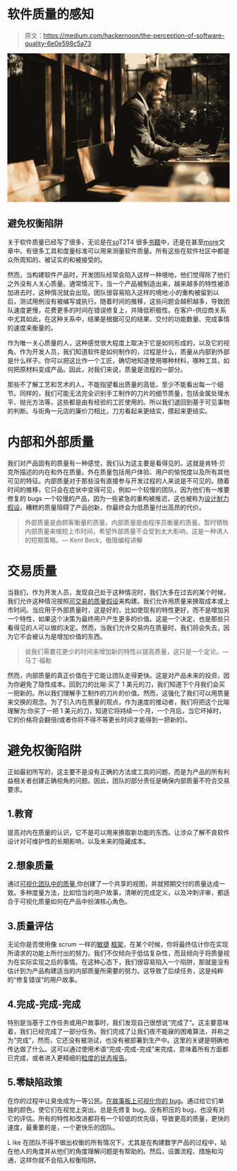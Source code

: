 # 软件质量的感知

> 原文：<https://medium.com/hackernoon/the-perception-of-software-quality-6e0e598c5a73>

![](img/99740614e2d1948d025865ecc458ce8e.png)

## 避免权衡陷阱

关于软件质量已经写了很多，无论是在[so](https://www.amazon.com/Clean-Code-Handbook-Software-Craftsmanship/dp/0132350882)T2T4 很多[书籍](https://www.amazon.com/Agile-Testing-Practical-Guide-Testers/dp/0321534468)中，还是在甚至[more](/@benlinders/increasing-software-quality-with-visual-management-b02688f9b9b5)文章中。有很多工具和度量标准可以用来测量软件质量。所有这些在软件社区中都是众所周知的、被证实的和被接受的。

然而，当构建软件产品时，开发团队经常会陷入这样一种境地，他们觉得除了他们之外没有人关心质量。通常情况下，当一个产品被制造出来，越来越多的特性被添加进去时，这种情况就会出现。团队很容易陷入这样的境地:小的重构被留到以后，测试用例没有被编写或执行。随着时间的推移，这些问题会越积越多，导致团队速度更慢，花费更多的时间在错误修复上，并降低积极性。在客户-供应商关系中尤其如此，在这种关系中，结果是根据可见的结果、交付的功能数量、完成事情的速度来衡量的。

作为唯一关心质量的人，这种感觉很大程度上取决于它是如何形成的，以及它的视角。作为开发人员，我们知道软件是如何制作的，过程是什么，质量从内部到外部是什么样子。你可以把这比作一个工匠，确切地知道使用哪种材料，哪种工具，如何把原材料变成产品。因此，对我们来说，质量是流程的一部分。

那些不了解工艺和艺术的人，不能指望看出质量的高低，至少不能看出每一个细节。同样的，我们可能无法完全识别手工制作的刀片的细节质量，包括金属处理水平、抛光方法等，这些都是由有经验的工匠使用的。所以我们退回到基于可见事物的判断。与街角一元店的廉价刀相比，刀刃看起来更结实，摸起来更结实。

# 内部和外部质量

我们对产品固有的质量有一种感觉，我们认为这主要是看得见的。这就是肯特·贝克所描述的内在和外在质量。外在质量包括用户体验、用户的愉悦度以及所有其他可见的特征。内部质量对于那些没有直接参与开发过程的人来说是不可见的。随着时间的推移，它只会在症状中变得可见，例如一个较慢的团队，因为他们有一堆要修复的 bugs 一个较慢的产品，因为一些紧急的重构被推迟，这也被称为[设计耐力假设](https://martinfowler.com/bliki/DesignStaminaHypothesis.html)。糟糕的质量阻碍了产品创新，你最终会为低质量付出高昂的代价。

> 外部质量是由顾客衡量的质量。内部质量是由程序员衡量的质量。暂时牺牲内部质量来缩短上市时间，希望外部质量不会受到太大影响，这是一种诱人的短期策略。— Kent Beck，极限编程讲解

# 交易质量

当我们，作为开发人员，发现自己处于这种情况时，我们大多在过去的某个时候，我们允许这种情况按照[可交易的质量假设](https://martinfowler.com/bliki/TradableQualityHypothesis.html)来构建。我们允许用质量来换取成本或上市时间。当应用于外部质量时，这是好的，比如使现有的特性更好，而不是增加另一个特性，如果这个决策为最终用户产生更多的价值。这是一个决定，也是那些只看得见的人可以做的决定。然而，当我们允许交易内在质量时，我们将会失去，因为它不会被认为是增加价值的东西。

> 说我们需要花更少的时间来增加新的特性以提高质量，这只是一个定论。—马丁·福勒

然而，内部质量的真正价值在于它能让团队走得更快。这是对产品未来的投资，因为你避免了隐性成本。回到刀的比喻:买了 1 美元的刀，我们知道下个月我们会买一把新的。所以我们理解手工制作的刀片的价值。然而，这强化了我们可以用质量来交换的观念。为了引入内在质量的观点，作为速度的推动者，我们将把这个比喻理解为:你买了一把 1 美元的刀，知道它将持续一个月，一个月后，当它坏掉时，它的价格将会翻倍(或者你将不得不等更长时间才能得到一把新的)。

# 避免权衡陷阱

正如最初所写的，这主要不是没有正确的方法或工具的问题，而是为产品的所有利益相关者创建正确视角的问题。因此，团队的部分责任是确保内部质量不符合交易要求。

## 1.教育

提高对内在质量的认识，它不是可以用来换取新功能的东西。让涉众了解不良软件设计对可维护性的长期影响，以及未来的隐藏成本。

## 2.想象质量

通过[可视化团队中的质量](/@benlinders/increasing-software-quality-with-visual-management-b02688f9b9b5),你创建了一个共享的视图，并就预期交付的质量达成一致。多种度量方法，比如恰当的用户故事，清晰的完成定义，以及冲刺评审，都适合于可视化质量如何在产品中扮演核心角色。

## 3.质量评估

无论你是否使用像 scrum 一样的[敏捷](https://hackernoon.com/tagged/agile) [框架](https://hackernoon.com/tagged/framework)，在某个时候，你将最终估计你在实现所请求的功能上所付出的努力。我们不仅倾向于低估复杂性，而且倾向于将质量视为在实际实现之后的事情。在这种心态下，我们很容易陷入一个陷阱，那就是没有估计到为产品构建适当的内部质量所需要的努力。这导致了后续任务，这是纯粹的“修复错误”的用户故事。

## 4.完成-完成-完成

特别是当基于工作任务或用户故事时，我们发现自己很想说“完成了”。这主要意味着，我们已经完成了一部分任务。我们完成了让我们夜不能寐的困难算法，并称之为“完成”，然而，它还没有被测试，也没有被部署到生产中。这里的关键是明确地传达做了什么。这可以通过使用术语“完成-完成-完成”来完成，意味着所有方面都已完成，或者进入更精细的[粒度的状态报告](https://dev.to/jlhcoder/its-done-great-what-does-that-mean)。

## 5.零缺陷政策

在你的过程中让臭虫成为一等公民。[在故事板上可视化你的 bug](https://blog.elpassion.com/zero-bug-tolerance-improve-software-quality-with-one-simple-practice-65d725ca3c77)。通过给它们单独的颜色，使它们在视觉上突出。总是先修复 bug。没有积压的 bug，也没有对它的评估。所有的特性和改进都将有一个较低的优先级，导致更高的质量，更快的速度，最重要的是，一个更快乐的团队。

L ike 在团队不得不做出权衡的所有情况下，尤其是在构建数字产品的过程中，站在他人的角度并从他们的角度理解问题是有帮助的。然后，设置流程、措施和沟通，这样你就不会陷入权衡陷阱。